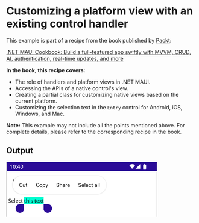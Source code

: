 # Customizing a platform view with an existing control handler
This example is part of a recipe from the book published by [Packt](https://www.packtpub.com/en-us?utm_source=github):

[.NET MAUI Cookbook: Build a full-featured app swiftly with MVVM, CRUD, AI, authentication, real-time updates, and more](https://www.amazon.com/NET-MAUI-Cookbook-authentication-interactivity/dp/1835461123)

**In the book, this recipe covers:**
- The role of handlers and platform views in .NET MAUI.
- Accessing the APIs of a native control's view.
- Creating a partial class for customizing native views based on the current platform.
- Customizing the selection text in the `Entry` control for Android, iOS, Windows, and Mac.

**Note:** This example may not include all the points mentioned above. For complete details, please refer to the corresponding recipe in the book.

## Output
![Custom Selection Color](/Images/Custom%20Selection%20Color.png)